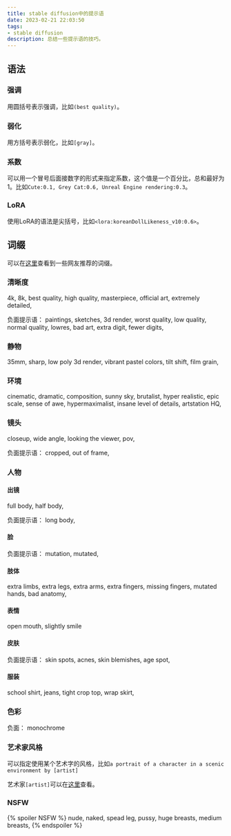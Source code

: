 ```yaml
---
title: stable diffusion中的提示语
date: 2023-02-21 22:03:50
tags:
- stable diffusion
description: 总结一些提示语的技巧。
---
```

## 语法

### 强调
用圆括号表示强调，比如`(best quality)`。

### 弱化
用方括号表示弱化，比如`[gray]`。

### 系数
可以用一个冒号后面接数字的形式来指定系数，这个值是一个百分比，总和最好为1。比如`Cute:0.1, Grey Cat:0.6, Unreal Engine rendering:0.3`。

### LoRA
使用LoRA的语法是尖括号，比如`<lora:koreanDollLikeness_v10:0.6>`。

## 词缀
可以在[这里](https://proximacentaurib.notion.site/2b07d3195d5948c6a7e5836f9d535592?v=b5b75a67cc52483c9965cfc141f6f582)查看到一些网友推荐的词缀。

### 清晰度
4k, 8k, 
best quality, high quality,
masterpiece, official art,
extremely detailed, 

负面提示语：
paintings, sketches, 3d render,
worst quality, low quality, normal quality, lowres, 
bad art, extra digit, fewer digits,

### 静物
35mm, sharp, 
low poly 3d render, vibrant pastel colors, tilt shift, film grain,

### 环境
cinematic, dramatic, composition, sunny sky, brutalist, hyper realistic, 
epic scale, sense of awe, hypermaximalist, insane level of details, artstation HQ,

### 镜头
closeup, wide angle, looking the viewer, pov,

负面提示语：
cropped, out of frame, 

### 人物
#### 出镜
full body, half body,

负面提示语：
long body, 

#### 脸
负面提示语：
mutation, mutated, 

#### 肢体
extra limbs, extra legs, extra arms, extra fingers, missing fingers, mutated hands,
bad anatomy, 

#### 表情
open mouth, slightly smile

#### 皮肤
负面提示语：
skin spots, acnes, skin blemishes, age spot,

#### 服装
school shirt, jeans, tight crop top, wrap skirt, 

### 色彩
负面：
monochrome

### 艺术家风格
可以指定使用某个艺术字的风格，比如`a portrait of a character in a scenic environment by [artist]`

艺术家`[artist]`可以在[这里](https://proximacentaurib.notion.site/e28a4f8d97724f14a784a538b8589e7d?v=ab624266c6a44413b42a6c57a41d828c)查看。

### NSFW
{% spoiler NSFW %}
nude, naked, 
spead leg, 
pussy,
huge breasts, medium breasts,
{% endspoiler %}
